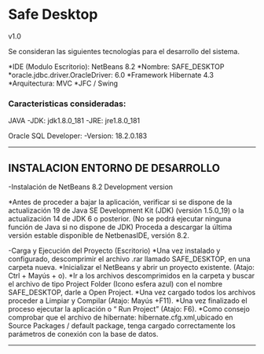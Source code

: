 # Safe Desktop

v1.0

Se consideran las siguientes tecnologías para el desarrollo del sistema.

*IDE (Modulo Escritorio): NetBeans 8.2
*Nombre: SAFE_DESKTOP
*oracle.jdbc.driver.OracleDriver: 6.0
*Framework Hibernate 4.3
*Arquitectura: MVC
*JFC / Swing


### Caracteristicas consideradas:
JAVA
-JDK: jdk1.8.0_181
-JRE: jre1.8.0_181

Oracle SQL Developer: 
-Version: 18.2.0.183


___________________________________________________________________________
## INSTALACION ENTORNO DE DESARROLLO  ##

-Instalación de NetBeans 8.2 Development version

*Antes de proceder a bajar la aplicación, verificar si se dispone de la actualización 19 de Java SE Development Kit (JDK) (versión 1.5.0_19) o la actualización 14 de JDK 6 o posterior. (No se podrá ejecutar ninguna función de Java si no dispone de JDK)
Proceda a descargar la última versión estable disponible de NetbenasIDE, versión 8.2.

-Carga y Ejecución del Proyecto (Escritorio)
*Una vez instalado y configurado, descomprimir el archivo .rar llamado SAFE_DESKTOP, en una carpeta nueva.
*Inicializar el NetBeans y abrir un proyecto existente. (Atajo: Ctrl + Mayús + o).
*Ir a los archivos descomprimidos en la carpeta y buscar el archivo de tipo Project Folder (Icono esfera azul) con el nombre SAFE_DESKTOP, darle a Open Project.
*Una vez cargado todos los archivos proceder a Limpiar y Compilar (Atajo: Mayús +F11).
*Una vez finalizado el proceso ejecutar la aplicación o “ Run Project” (Atajo: F6).
*Como consejo comprobar que el archivo de hibernate: hibernate.cfg.xml,ubicado en Source Packages / default package,  tenga cargado correctamente los parámetros de conexión con la base de datos.



___________________________________________________________________________